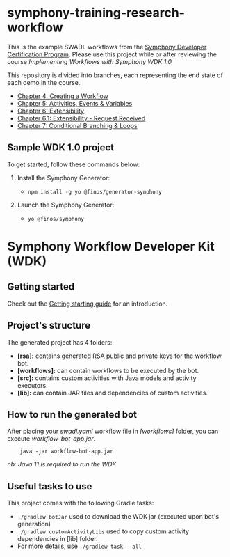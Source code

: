 # symphony-training-research-workflow

This is the example SWADL workflows from the [Symphony Developer Certification Program](https://learn.symphony.com).  Please use this project while or after reviewing the course *Implementing Workflows with Symphony WDK 1.0*

This repository is divided into branches, each representing the end state of each demo in the course.
* [Chapter 4: Creating a Workflow](https://github.com/SymphonyPlatformSolutions/symphony-training-research-workflow/tree/chapter-4)
* [Chapter 5: Activities, Events & Variables](https://github.com/SymphonyPlatformSolutions/symphony-training-research-workflow/tree/chapter-5)
* [Chapter 6: Extensibility](https://github.com/SymphonyPlatformSolutions/symphony-training-research-workflow/tree/chapter-6)
* [Chapter 6.1: Extensibility - Request Received](https://github.com/SymphonyPlatformSolutions/symphony-training-research-workflow/tree/chapter-6.1)
* [Chapter 7: Conditional Branching & Loops](https://github.com/SymphonyPlatformSolutions/symphony-training-research-workflow/tree/chapter-7)

## Sample WDK 1.0 project
To get started, follow these commands below:

1. Install the Symphony Generator:
    - `npm install -g yo @finos/generator-symphony`

2. Launch the Symphony Generator:
    - `yo @finos/symphony`


# Symphony Workflow Developer Kit (WDK)

## Getting started
Check out the [Getting starting guide](https://github.com/finos/symphony-wdk/blob/master/docs/getting-started.md) for an introduction.

## Project's structure
The generated project has 4 folders:
- **[rsa]:** contains generated RSA public and private keys for the workflow bot.
- **[workflows]:** can contain workflows to be executed by the bot.
- **[src]:** contains custom activities with Java models and activity executors.
- **[lib]:** can contain JAR files and dependencies of custom activities.

## How to run the generated bot
After placing your _swadl.yaml_ workflow file in _[workflows]_ folder, you can execute _workflow-bot-app.jar_.
````shell
    java -jar workflow-bot-app.jar
````
_nb: Java 11 is required to run the WDK_

## Useful tasks to use
This project comes with the following Gradle tasks:
- ``./gradlew botJar`` used to download the WDK jar (executed upon bot's generation)
- ``./gradlew customActivityLibs`` used to copy custom activity dependencies in [lib] folder.
- For more details, use ``./gradlew task --all``